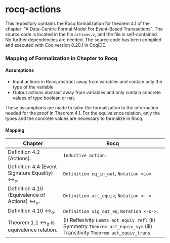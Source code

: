 # rocq-actions
This repository contains the Rocq formalization for theorem 4.1 of the chapter: "A Data-Centric Formal Model
For Event-Based Transactions". The source code is located in the file `actions.v`, and the file is self-contained. No further dependencies are needed.
The source code has been compiled and executed with Coq version 8.20.1 in CoqIDE.

### Mapping of Formalization in Chapter to Rocq
#### Assumptions
- Input actions in Rocq abstract away from variables and contain only the type of the variable
- Output actions abstract away from variables and only contain concrete values of type boolean or nat.
  
These assumptions are made to tailor the formalization to the information needed for the proof in Theorem 4.1.  For the equivalence relation, only the types and the concrete values are necessary to formalize in Rocq. 
#### Mapping
| Chapter                                                       | Rocq                                                                                                                       |
| ------------------------------------------------------------- | -------------------------------------------------------------------------------------------------------------------------- |
| Definition 4.2 (Actions).                                     | `Inductive action`.                                                                                                        |
| Definition 4.4 (Event Signature Equality) $\leftrightarrow_s$. | `Definition eq_in_out`, `Notation =io=`.                                                                                   |
| Definition 4.10 (Equivalence of Actions) $\leftrightarrow_a$. | `Definition act_equiv`, `Notation <-->`.                                                                                    |
| Definition 4.10 $\leftrightarrow_o$.                          | `Definition sig_out_eq`, `Notation <-o->`.                                                                                   |
| Theorem 1.1 $\leftrightarrow_a$ is equivalence relation.      | (i) Reflexivity `Lemma act_equiv_refl` (ii) Symmetry `Theorem act_equiv_sym` (iii) Transitivity `Theorem act_equiv_trans`. |
